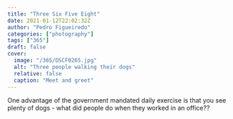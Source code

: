 ```yaml
---
title: "Three Six Five Eight"
date: 2021-01-12T22:02:32Z
author: "Pedro Figueiredo"
categories: ["photography"]
tags: ["365"]
draft: false
cover:
  image: "/365/DSCF0265.jpg"
  alt: "Three people walking their dogs"
  relative: false
  caption: "Meet and greet"
---
```


One advantage of the government mandated daily exercise is that you see
plenty of dogs - what did people do when they worked in an office??
